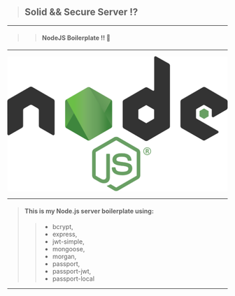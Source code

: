 
> ## Solid && Secure Server :interrobang:
___

> > #### NodeJS Boilerplate !!  :rocket:
------ 

![alt text](https://github.com/BiggaHD/Solid_Secure_Server/blob/master/Node.js_logo.svg "NodeJS baby")

___

 > #### This is my Node.js server boilerplate using:
> > * bcrypt, 
> > * express, 
> > * jwt-simple,
> > * mongoose, 
> > * morgan,
> > * passport,
> > * passport-jwt,  
> > * passport-local

___
